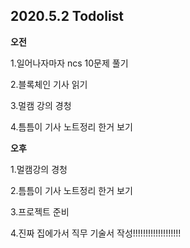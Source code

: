 ## 2020.5.2 Todolist

**오전**

1.일어나자마자 ncs 10문제 풀기

2.블록체인 기사 읽기

3.멀캠 강의 경청

4.틈틈이 기사 노트정리 한거 보기



**오후**

1.멀캠강의 경청

2.틈틈이 기사 노트정리 한거 보기

3.프로젝트 준비



4.진짜 집에가서 직무 기술서 작성!!!!!!!!!!!!!!!!!!!